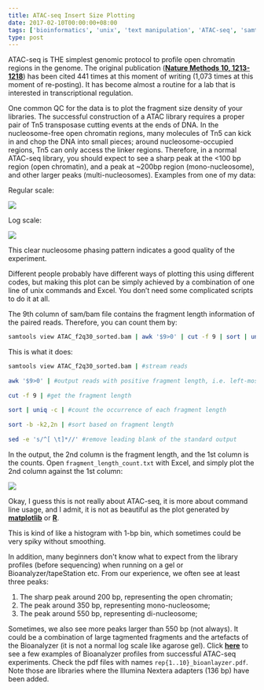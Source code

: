 ```yaml
---
title: ATAC-seq Insert Size Plotting
date: 2017-02-10T00:00:00+08:00
tags: ['bioinformatics', 'unix', 'text manipulation', 'ATAC-seq', 'samtools']
type: post
---
```


ATAC-seq is THE simplest genomic protocol to profile open chromatin regions in the genome. The original publication (__[Nature Methods 10, 1213-1218](http://www.nature.com/nmeth/journal/v10/n12/full/nmeth.2688.html)__) has been cited 441 times at this moment of writing (1,073 times at this moment of re-posting). It has become almost a routine for a lab that is interested in transcriptional regulation.

One common QC for the data is to plot the fragment size density of your libraries. The successful construction of a ATAC library requires a proper pair of Tn5 transposase cutting events at the ends of DNA. In the nucleosome-free open chromatin regions, many molecules of Tn5 can kick in and chop the DNA into small pieces; around nucleosome-occupied regions, Tn5 can only access the linker regions. Therefore, in a normal ATAC-seq library, you should expect to see a sharp peak at the <100 bp region (open chromatin), and a peak at ~200bp region (mono-nucleosome), and other larger peaks (multi-nucleosomes). Examples from one of my data:

Regular scale:

![](/images/000/atac_isize_regular.png)

Log scale:

![](/images/000/atac_isize_log.png)

This clear nucleosome phasing pattern indicates a good quality of the experiment.

Different people probably have different ways of plotting this using different codes, but making this plot can be simply achieved by a combination of one line of unix commands and Excel. You don’t need some complicated scripts to do it at all.

The 9th column of sam/bam file contains the fragment length information of the paired reads. Therefore, you can count them by:

```bash
samtools view ATAC_f2q30_sorted.bam | awk '$9>0' | cut -f 9 | sort | uniq -c | sort -b -k2,2n | sed -e 's/^[ \t]*//' > fragment_length_count.txt
```

This is what it does:

```bash
samtools view ATAC_f2q30_sorted.bam | #stream reads
 
awk '$9>0' | #output reads with positive fragment length, i.e. left-most reads
 
cut -f 9 | #get the fragment length
 
sort | uniq -c | #count the occurrence of each fragment length
 
sort -b -k2,2n | #sort based on fragment length
 
sed -e 's/^[ \t]*//' #remove leading blank of the standard output
```

In the output, the 2nd column is the fragment length, and the 1st column is the counts. Open `fragment_length_count.txt` with Excel, and simply plot the 2nd column against the 1st column:

![](/images/000/atac_isize_excel.png)

Okay, I guess this is not really about ATAC-seq, it is more about command line usage, and I admit, it is not as beautiful as the plot generated by __[matplotlib](https://matplotlib.org/)__ or __[R](https://www.r-project.org/)__.

This is kind of like a histogram with 1-bp bin, which sometimes could be very spiky without smoothing.

In addition, many beginners don't know what to expect from the library profiles (before sequencing) when running on a gel or Bioanalyzer/tapeStation etc. From our experience, we often see at least three peaks:

1. The sharp peak around 200 bp, representing the open chromatin;
2. The peak around 350 bp, representing mono-nucleosome;
3. The peak around 550 bp, representing di-nucleosome;

Sometimes, we also see more peaks larger than 550 bp (not always). It could be a combination of large tagmented fragments and the artefacts of the Bioanalyzer (it is not a normal log scale like agarose gel). Click __[here](https://github.com/dbrg77/plate_scATAC-seq/tree/master/figures)__ to see a few examples of Bioanalyzer profiles from successful ATAC-seq experiments. Check the pdf files with names `rep{1..10}_bioanlayzer.pdf`. Note those are libraries where the Illumina Nextera adapters (136 bp) have been added. 
